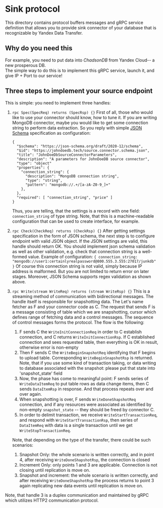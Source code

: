 # Sink protocol
This directory contains protocol buffers messages and gRPC service definition that allows you to provide
sink connector of your database that is recognizable by Yandex Data Transfer.

## Why do you need this
For example, you need to put data into *ChadsonDB* from Yandex Cloud-- a new prosperous DB.  
The simple way to do this is to implement this gRPC service, launch it, and give IP + Port to our service!


## Three steps to implement your source endpoint
This is simple: you need to implement three handles:
1. `rpc Spec(SpecReq) returns (SpecRsp) {}`
   First of all, those who would like to use your connector should know, how to tune it. If you are writing MongoDB
   connector, maybe you would like to get some connection string to perform data extraction. So you reply with simple
   [JSON Schema](https://json-schema.org/) specification as configuration:
    ```(json)
   {
      "$schema": "https://json-schema.org/draft/2020-12/schema",
      "$id": "https://johndoedb.tech/source.connector.schema.json",
      "title": "JohnDoeDbSourceConnectorParameters",
      "description": "A parameters for JohnDoeDB source connector",
      "type": "object"
      "properties": {
        "connection_string": {
          "description": "MongoDB connection string",
          "type": "string",
          "pattern": "mongodb://.+/[a-zA-Z0-9_]+"
        },
      },
      "required": [ "connection_string", "price" ]
   }
    ```
   Thus, you are telling, that the settings is a record with one field: `connection_string` of type string. Note, that
   this is a machine-readable configuration that can be used to create interface, for example.
2. `rpc Check(CheckReq) returns (CheckRsp) {}`
   After getting settings specification in the form of JSON schema, the next step is to configure endpoint with
   valid JSON object. If the JSON settings are valid, this handle should return OK. You should implement
   json schema validation as well as other validation, e.g. check that connection string is a well-formed value.
   Example of configuration:
   ```{ connection_string: "mongodb://user1:certainlyrealpassword@800.555.3.555:27017/junkdb" }```
   Of course this connection string is not valid, simply because IP address is malformed. But you are not limited to
   return error on later stages. Moreover, JSON Schema supports regex validation as shown above.
3. `rpc Write(stream WriteReq) returns (stream WriteRsp) {}`
   This is a streaming method of communication with bidirectional messages. The handle itself is responsible
   for snapshotting data. The  Let's name fetcher as F and your connector code as C. The request that sends F is a
   message consisting of table which we are snapshotting, cursor  which defines range of fetching data and
   a control messages. The sequence of control messages forms the protocol. The flow is the following:
    1. F sends C the `WriteInitConnectionReq` in order to C establish connection, and C returns `WriteInitConnectionRsp`.
       If C established connection and sees requested table, then everything is OK in result, otherwise error is non-empty
    2. Then F sends C the `WriteBeginSnapshotReq` identifying that F begins to upload table. Corresponding `WriteBeginSnapshotRsp`
       is returned. Note, that if you use some kind of transaction taking, or data writing to database associated with
       the snapshot: please put that state into 'snapshot_state' field
    3. Now, the phase has come to meaningful point: F sends series of `WriteDataItemReq` to put table rows as data change items,
       then C sends `DataItemRsp` in response. And that process repeats over and over again.
    4. When snapshotting is over, F sends `WriteDoneShapshotReq` connection, and if any resources were associated as
       identified by non-empty `snapshot_state` -- they should be freed by connector C.
    5. In order to delimit transaction, we receive `WriteStartTransactionReq`, and respond with `WriteStartTransactionRsp`,
       then series of `DataItemReq` with data is a single transaction until we get `WriteStopTransactionReq`.
   
   Note, that depending on the type of the transfer, there could be such scenarios:
    1. Snapshot Only: the whole scenario is written correctly, and in point 4, after receiving `WriteDoneShapshotRsp`,
       the connection is closed
    2. Increment Only: only points 1 and 3 are applicable. Connection is not closing until replication is move on.
    3. Snapshot and increment: the whole scenario is written correctly, and after receiving `WriteDoneShapshotRsp` the
       process returns to point 3 again replicating new data events until replication is move on.

Note, that handle 3 is a duplex communication and maintained by gRPC which utilizes HTTP2 communication protocol.
